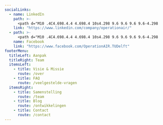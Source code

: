 ```yaml
---
socialLinks:
  - name: LinkedIn
    path: >-
      <path d="M10 .4C4.698.4.4 4.698.4 10s4.298 9.6 9.6 9.6 9.6-4.298 9.6-9.6S15.302.4 10 .4zM7.65 13.979H5.706V7.723H7.65v6.256zm-.984-7.024c-.614 0-1.011-.435-1.011-.973 0-.549.409-.971 1.036-.971s1.011.422 1.023.971c0 .538-.396.973-1.048.973zm8.084 7.024h-1.944v-3.467c0-.807-.282-1.355-.985-1.355-.537 0-.856.371-.997.728-.052.127-.065.307-.065.486v3.607H8.814v-4.26c0-.781-.025-1.434-.051-1.996h1.689l.089.869h.039c.256-.408.883-1.01 1.932-1.01 1.279 0 2.238.857 2.238 2.699v3.699z"/>
    link: "https://www.linkedin.com/company/operationair/"
  - path: >-
      <path d="M10 .4C4.698.4.4 4.698.4 10s4.298 9.6 9.6 9.6 9.6-4.298 9.6-9.6S15.302.4 10 .4zm2.274 6.634h-1.443c-.171 0-.361.225-.361.524V8.6h1.805l-.273 1.486H10.47v4.461H8.767v-4.461H7.222V8.6h1.545v-.874c0-1.254.87-2.273 2.064-2.273h1.443v1.581z"/>
    name: Facebook
    link: "https://www.facebook.com/OperationAIR.TUDelft"
footerMenu:
  titleLeft: Aanpak
  titleRight: Team
  itemsLeft:
    - title: Visie & Missie
      route: /over
    - title: FAQ
      route: /veelgestelde-vragen
  itemsRight:
    - title: Samenstelling
      route: /team
    - title: Blog
      route: /ontwikkelingen
    - title: Contact
      route: /contact
---
```

